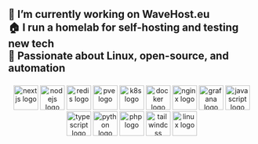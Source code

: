 <h2 align="left">🔧 I’m currently working on WaveHost.eu<br>🏠 I run a homelab for self-hosting and testing new tech<br>🐧 Passionate about Linux, open-source, and automation</h4>

###
<div style="text-align: center;">
  <img src="https://cdn.jsdelivr.net/gh/devicons/devicon/icons/nextjs/nextjs-original.svg" height="50" alt="nextjs logo" />
  <img src="https://cdn.jsdelivr.net/gh/devicons/devicon/icons/nodejs/nodejs-original.svg" height="50" alt="nodejs logo" />
  <img src="https://cdn.jsdelivr.net/gh/devicons/devicon/icons/redis/redis-original.svg" height="50" alt="redis logo" />
  <img src="https://cdn.jsdelivr.net/gh/devicons/devicon/icons/proxmox/proxmox-original-wordmark.svg" height="50" alt="pve logo" />
  <img src="https://cdn.jsdelivr.net/gh/devicons/devicon/icons/kubernetes/kubernetes-original.svg" height="50" alt="k8s logo" />
  <img src="https://cdn.jsdelivr.net/gh/devicons/devicon/icons/docker/docker-original.svg" height="50" alt="docker logo" />
  <img src="https://cdn.jsdelivr.net/gh/devicons/devicon/icons/nginx/nginx-original.svg" height="50" alt="nginx logo" />
  <img src="https://cdn.jsdelivr.net/gh/devicons/devicon/icons/grafana/grafana-original.svg" height="50" alt="grafana logo" />
  <img src="https://cdn.jsdelivr.net/gh/devicons/devicon/icons/javascript/javascript-original.svg" height="50" alt="javascript logo" />
  <img src="https://cdn.jsdelivr.net/gh/devicons/devicon/icons/typescript/typescript-original.svg" height="50" alt="typescript logo" />
  <img src="https://cdn.jsdelivr.net/gh/devicons/devicon/icons/python/python-original.svg" height="50" alt="python logo" />
  <img src="https://cdn.jsdelivr.net/gh/devicons/devicon/icons/php/php-original.svg" height="50" alt="php logo" />
  <img src="https://cdn.jsdelivr.net/gh/devicons/devicon/icons/tailwindcss/tailwindcss-original.svg" height="50" alt="tailwindcss logo" />
  <img src="https://cdn.jsdelivr.net/gh/devicons/devicon/icons/linux/linux-original.svg" height="50" alt="linux logo" />
</div>
